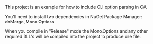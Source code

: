 This project is an example for how to include CLI option parsing in C#.

You'll need to install two dependencies in NuGet Package Manager: dnMerge, Mono.Options

When you compile in "Release" mode the Mono.Options and any other required DLL's will be compiled into the project to produce one file.